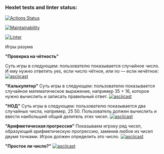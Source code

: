 ### Hexlet tests and linter status:
[![Actions Status](https://github.com/OlegArtemiev/frontend-project-lvl1/workflows/hexlet-check/badge.svg)](https://github.com/OlegArtemiev/frontend-project-lvl1/actions)

[![Maintainability](https://api.codeclimate.com/v1/badges/a99a88d28ad37a79dbf6/maintainability)](https://codeclimate.com/github/codeclimate/codeclimate/maintainability)

[![Linter](https://github.com/OlegArtemiev/frontend-project-lvl1/actions/workflows/eslit.yml/badge.svg)](https://github.com/OlegArtemiev/frontend-project-lvl1/actions/workflows/eslit.yml)


Игры разума

**"Проверка на чётность"**

Суть игры в следующем: пользователю показывается случайное число. И ему нужно ответить yes, если число чётное, или no — если нечётное: 
[![asciicast](https://asciinema.org/a/lkCQ8rJx2QqeOGwlrcijtnKbs.svg)](https://asciinema.org/a/lkCQ8rJx2QqeOGwlrcijtnKbs)

**"Калькулятор"**
Суть игры в следующем: пользователю показывается случайное математическое выражение, например 35 + 16, которое нужно вычислить и записать правильный ответ.
[![asciicast](https://asciinema.org/a/17BH97ffOjuws3igemzyFVZod.svg)](https://asciinema.org/a/17BH97ffOjuws3igemzyFVZod)

**"НОД"**
Суть игры в следующем: пользователю показывается два случайных числа, например, 25 50. Пользователь должен вычислить и ввести наибольший общий делитель этих чисел.
[![asciicast](https://asciinema.org/a/jvqRBsTxwKpW0u1iMC0uPLB9U.svg)](https://asciinema.org/a/jvqRBsTxwKpW0u1iMC0uPLB9U)

**"Арифметическая прогрессия"**
Показываем игроку ряд чисел, образующий арифметическую прогрессию, заменив любое из чисел двумя точками. Игрок должен определить это число.
[![asciicast](https://asciinema.org/a/HwlpBaNtwoNUVsqHS1YX1zLsG.svg)](https://asciinema.org/a/HwlpBaNtwoNUVsqHS1YX1zLsG)

**"Простое ли число?"**
[![asciicast](https://asciinema.org/a/b9OcepxsJfSK0TkfKNIgdHTif.svg)](https://asciinema.org/a/b9OcepxsJfSK0TkfKNIgdHTif)